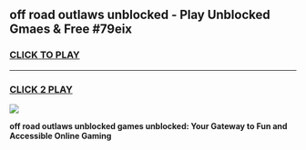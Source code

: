 
## off road outlaws unblocked - Play Unblocked Gmaes & Free #79eix
<h3>
<a href="https://news.freeplayer.one?title=off_road_outlaws_unblocked&ref=03M">CLICK TO PLAY</a></h3>
<hr>

<h3>
<a href="https://news.freeplayer.one?title=off_road_outlaws_unblocked&ref=03M">CLICK 2 PLAY</a>
  
</h3>

<a href="https://news.freeplayer.one?title=off_road_outlaws_unblocked&ref=03M"><img src="https://clearcache.store/games.png"></a>


**off road outlaws unblocked games unblocked: Your Gateway to Fun and Accessible Online Gaming**
